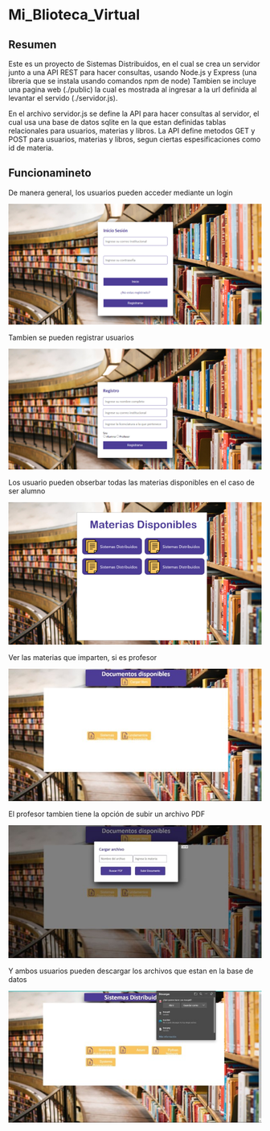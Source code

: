 # Mi_Blioteca_Virtual

## Resumen
Este es un proyecto de Sistemas Distribuidos, en el cual se crea un servidor junto a una API REST para hacer consultas, usando Node.js y Express (una libreria que se instala usando comandos npm de node)
Tambien se incluye una pagina web (./public) la cual es mostrada al ingresar a la url definida al levantar el servido (./servidor.js).

En el archivo servidor.js se define la API para hacer consultas al servidor, el cual usa una base de datos sqlite en la que estan definidas tablas relacionales para usuarios, materias y libros.
La API  define metodos GET y POST para usuarios, materias y libros, segun ciertas espesificaciones como id de materia.

## Funcionamineto

De manera general, los usuarios pueden acceder mediante un login

<picture>
  <img alt="Vista descargar" src="https://github.com/Requiem4U/Mi_Blioteca_Virtual/blob/main/vistas/login.png">
</picture>

Tambien se pueden registrar usuarios

<picture>
  <img alt="Vista descargar" src="https://github.com/Requiem4U/Mi_Blioteca_Virtual/blob/main/vistas/singup.png">
</picture>

Los usuario pueden obserbar todas las materias disponibles en el caso de ser alumno

<picture>
  <img alt="Vista descargar" src="https://github.com/Requiem4U/Mi_Blioteca_Virtual/blob/main/vistas/materiasAlumno.png">
</picture>

Ver las materias que imparten, si es profesor

<picture>
  <img alt="Vista descargar" src="https://github.com/Requiem4U/Mi_Blioteca_Virtual/blob/main/vistas/materiasProf.jpg">
</picture>

El profesor tambien tiene la opción de subir un archivo PDF

<picture>
  <img alt="Vista descargar" src="https://github.com/Requiem4U/Mi_Blioteca_Virtual/blob/main/vistas/subir.jpg">
</picture>

Y ambos usuarios pueden descargar los archivos que estan en la base de datos

<picture>
  <img alt="Vista descargar" src="https://github.com/Requiem4U/Mi_Blioteca_Virtual/blob/main/vistas/descargaAlumno.jpg">
</picture>
